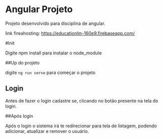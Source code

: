 
# Angular Projeto
Projeto desenvolvido para disciplina de angular.

link fireahosting: https://educationlm-160e9.firebaseapp.com/

#Init

Digite npm install para instalar o node_module

##Up do projeto

digite `ng run serve` para começar o projeto

## Login

Antes de fazer o login cadastre se, clicando no botão presente na tela do login.

##Após login

Após o login  o sistema irá te redirecionar para tela de listagem, podendo adicionar, atualizar e remover o usuário.






